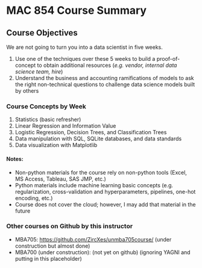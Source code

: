 # MAC 854 Course Summary

## Course Objectives
We are not going to turn you into a data scientist in five weeks.
1. Use one of the techniques over these 5 weeks to build a proof-of-concept to obtain additional resources (*e.g. vendor, internal data science team, hire*)
2. Understand the business and accounting ramifications of models to ask the right non-technical questions to challenge data science models built by others

### Course Concepts by Week
1. Statistics (basic refresher)
2. Linear Regression and Information Value
3. Logistic Regression, Decision Trees, and Classification Trees
4. Data manipulation with SQL, SQLite databases, and data standards
5. Data visualization with Matplotlib

#### Notes: 
* Non-python materials for the course rely on non-python tools (Excel, MS Access, Tableau, SAS JMP, etc.)
* Python materials include machine learning basic concepts (e.g. regularization, cross-validation and hyperparameters, pipelines, one-hot encoding, etc.)
* Course does not cover the cloud; however, I may add that material in the future

### Other courses on Github by this instructor
* MBA705: https://github.com/ZircXes/unmba705course/ (under construction but almost done)
* MBA700 (under construction): (not yet on github) (ignoring YAGNI and putting in this placeholder)
